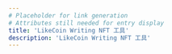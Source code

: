 ```yaml
---
# Placeholder for link generation
# Attributes still needed for entry display
title: 'LikeCoin Writing NFT 工具'
description: 'LikeCoin Writing NFT 工具'
---
```

